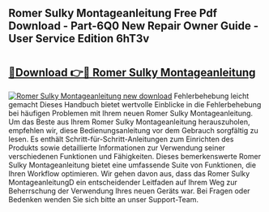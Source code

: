 ## Romer Sulky Montageanleitung Free Pdf Download - Part-6Q0 New Repair Owner Guide - User Service Edition 6hT3v

# <h2><a href="http://df7y8q.blite.top/?on=Romer+Sulky+Montageanleitung">🔗Download 👉🔴 Romer Sulky Montageanleitung</a></h2>

[![Romer Sulky Montageanleitung new download](https://i.imgur.com/lujVjoI.png)](http://df7y8q.blite.top/?on=Romer+Sulky+Montageanleitung)
Fehlerbehebung leicht gemacht Dieses Handbuch bietet wertvolle Einblicke in die Fehlerbehebung bei häufigen Problemen mit Ihrem neuen Romer Sulky Montageanleitung. Um das Beste aus Ihrem Romer Sulky Montageanleitung herauszuholen, empfehlen wir, diese Bedienungsanleitung vor dem Gebrauch sorgfältig zu lesen. Es enthält Schritt-für-Schritt-Anleitungen zum Einrichten des Produkts sowie detaillierte Informationen zur Verwendung seiner verschiedenen Funktionen und Fähigkeiten. Dieses bemerkenswerte Romer Sulky Montageanleitung bietet eine umfassende Suite von Funktionen, die Ihren Workflow optimieren. Wir gehen davon aus, dass das Romer Sulky MontageanleitungD ein entscheidender Leitfaden auf Ihrem Weg zur Beherrschung der Verwendung Ihres neuen Geräts war. Bei Fragen oder Bedenken wenden Sie sich bitte an unser Support-Team.

